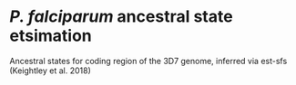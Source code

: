 # *P. falciparum* ancestral state etsimation 
Ancestral states for coding region of the 3D7 genome, inferred via est-sfs (Keightley et al. 2018)
